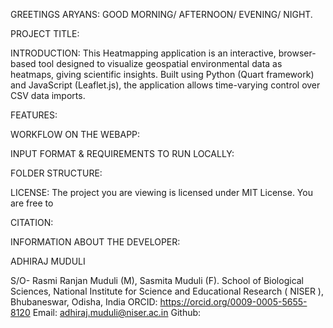 GREETINGS ARYANS:
GOOD MORNING/ AFTERNOON/ EVENING/ NIGHT.

PROJECT TITLE:


INTRODUCTION:
This Heatmapping application is an interactive, browser-based tool designed to visualize geospatial environmental data as heatmaps, giving scientific insights. Built using Python (Quart framework) and JavaScript (Leaflet.js), the application allows time-varying control over CSV data imports.

FEATURES:

WORKFLOW ON THE WEBAPP:

INPUT FORMAT & REQUIREMENTS TO RUN LOCALLY:

FOLDER STRUCTURE:

LICENSE:
The project you are viewing is licensed under MIT License. You are free to 

CITATION:

INFORMATION ABOUT THE DEVELOPER:


ADHIRAJ MUDULI


S/O- Rasmi Ranjan Muduli (M), Sasmita Muduli (F).
School of Biological Sciences,
National Institute for Science and Educational Research ( NISER ),
Bhubaneswar, Odisha, India
ORCID: https://orcid.org/0009-0005-5655-8120
Email: adhiraj.muduli@niser.ac.in
Github: 
